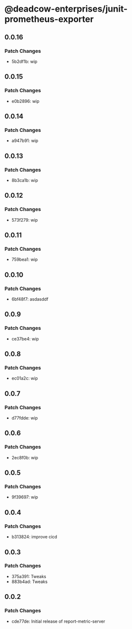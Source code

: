 # @deadcow-enterprises/junit-prometheus-exporter

## 0.0.16

### Patch Changes

- 5b2df1b: wip

## 0.0.15

### Patch Changes

- e0b2896: wip

## 0.0.14

### Patch Changes

- a947b91: wip

## 0.0.13

### Patch Changes

- 8b3ca1b: wip

## 0.0.12

### Patch Changes

- 573f279: wip

## 0.0.11

### Patch Changes

- 759bea1: wip

## 0.0.10

### Patch Changes

- 6bf48f7: asdasddf

## 0.0.9

### Patch Changes

- ce37be4: wip

## 0.0.8

### Patch Changes

- ec01a2c: wip

## 0.0.7

### Patch Changes

- d77fdde: wip

## 0.0.6

### Patch Changes

- 2ec8f0b: wip

## 0.0.5

### Patch Changes

- 9f39697: wip

## 0.0.4

### Patch Changes

- b313824: improve cicd

## 0.0.3

### Patch Changes

- 375a391: Tweaks
- 883b4ad: Tweaks

## 0.0.2

### Patch Changes

- cde77de: Initial release of report-metric-server
